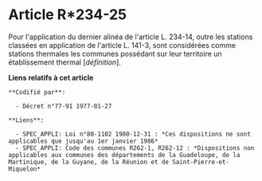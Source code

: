 # Article R*234-25

Pour l'application du dernier alinéa de l'article L. 234-14, outre les stations classées en application de l'article L.
141-3, sont considérées comme stations thermales les communes possédant sur leur territoire un établissement thermal
[*définition*].

**Liens relatifs à cet article**

	**Codifié par**:

	  - Décret n°77-91 1977-01-27

	**Liens**:

	  - SPEC_APPLI: Loi n°80-1102 1980-12-31 : *Ces dispositions ne sont applicables que jusqu'au 1er janvier 1986*
	  - SPEC_APPLI: Code des communes R262-1, R262-12 : *Dispositions non applicables aux communes des départements de la Guadeloupe, de la Martinique, de la Guyane, de la Réunion et de Saint-Pierre-et-Miquelon*
